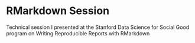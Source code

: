 # RMarkdown Session
Technical session I presented at the Stanford Data Science for Social Good program on Writing Reproducible Reports with RMarkdown
